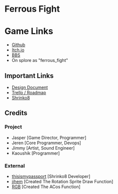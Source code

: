 # Ferrous Fight

# Game Links
- [Github](https://github.com/profilename14/TowerDefense)
- [Itch.io](https://jeraquel.itch.io/ferrous-fight)
- [BBS](https://www.lexaloffle.com/bbs/?tid=51931)
- On splore as "ferrous_fight"

## Important Links
- [Design Document](https://docs.google.com/document/d/1cdd3pdNITeIYohnU7j1p6ek8NbD_pG9kevsfCBfXnQQ/edit)
- [Trello / Roadmap](https://trello.com/b/IxeCKIFN/cdm176towerdefense)
- [Shrinko8](https://github.com/thisismypassport/shrinko8)

## Credits
### Project
- Jasper [Game Director, Programmer]
- Jeren [Core Programmer, Devops]
- Jimmy [Artist, Sound Engineer]
- Kaoushik [Programmer]
### External
- [thisismypassport](https://github.com/thisismypassport) [Shrinko8 Developer]
- [jihem](https://www.lexaloffle.com/bbs/?uid=11167) [Created The Rotation Sprite Draw Function]
- [RGB](https://www.lexaloffle.com/bbs/?uid=11963) [Created The ACos Function]
